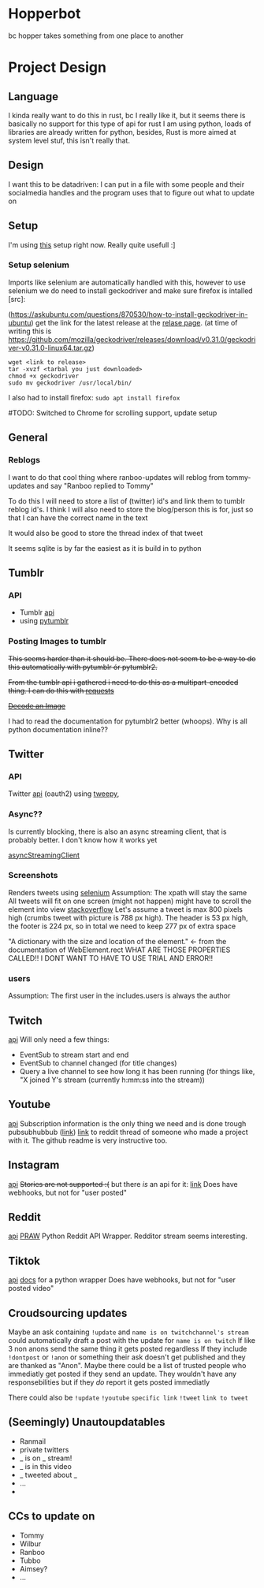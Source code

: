 # Hopperbot
bc hopper takes something from one place to another
# Project Design
## Language
I kinda really want to do this in rust, bc I really like it, but it seems there is basically no support for this type of api for rust
I am using python, loads of libraries are already written for python, besides, Rust is more aimed at system level stuf, this isn't really that.
## Design
I want this to be datadriven:
I can put in a file with some people and their socialmedia handles and the program uses that to figure out what to update on

## Setup
I'm using [this](https://mitelman.engineering/blog/python-best-practice/automating-python-best-practices-for-a-new-project/) setup right now. Really quite usefull :]

### Setup selenium
Imports like selenium are automatically handled with this, however to use selenium we do need to install geckodriver and make sure firefox is intalled [src]:

(https://askubuntu.com/questions/870530/how-to-install-geckodriver-in-ubuntu) get the link for the latest release at the [relase page](https://github.com/mozilla/geckodriver/releases). (at time of writing this is https://github.com/mozilla/geckodriver/releases/download/v0.31.0/geckodriver-v0.31.0-linux64.tar.gz)
```
wget <link to release>
tar -xvzf <tarbal you just downloaded>
chmod +x geckodriver
sudo mv geckodriver /usr/local/bin/
```
I also had to install firefox: `sudo apt install firefox`

#TODO: Switched to Chrome for scrolling support, update setup

## General

### Reblogs
I want to do that cool thing where ranboo-updates will reblog from tommy-updates and say "Ranboo replied to Tommy"

To do this I will need to store a list of (twitter) id's and link them to tumblr reblog id's.
I think I will also need to store the blog/person this is for, just so that I can have the correct name in the text

It would also be good to store the thread index of that tweet

It seems sqlite is by far the easiest as it is build in to python


## Tumblr

### API
- Tumblr [api](https://www.tumblr.com/oauth/apps)
- using [pytumblr](https://github.com/tumblr/pytumblr)

### Posting Images to tumblr
~~This seems harder than it should be. There does not seem to be a way to do this automatically with pytumblr ór pytumblr2.~~

~~From the tumblr api i gathered i need to do this as a multipart-encoded thing. I can do this with [requests](https://requests.readthedocs.io/en/latest/user/quickstart/#post-a-multipart-encoded-file)~~

~~[Decode an Image](https://requests.readthedocs.io/en/latest/user/quickstart/#binary-response-content)~~

I had to read the documentation for pytumblr2 better (whoops). Why is all python documentation inline??


## Twitter

### API
Twitter [api](https://developer.twitter.com/en/docs) (oauth2)
using [tweepy](https://www.tweepy.org/),


### Async??
Is currently blocking, there is also an async streaming client, that is probably better. I don't know how it works yet

[asyncStreamingClient](https://docs.tweepy.org/en/stable/asyncstreamingclient.html)

### Screenshots
Renders tweets using [selenium](https://stackoverflow.com/questions/68834123/convert-html-to-image-using-python)
Assumption: The xpath will stay the same
All tweets will fit on one screen (might not happen) might have to scroll the element into view [stackoverflow](https://stackoverflow.com/questions/3401343/scroll-element-into-view-with-selenium)
Let's assume a tweet is max 800 pixels high (crumbs tweet with picture is 788 px high).
The header is 53 px high, the footer is 224 px, so in total we need to keep 277 px of extra space

"A dictionary with the size and location of the element." <- from the documentation of WebElement.rect
WHAT ARE THOSE PROPERTIES CALLED!! I DONT WANT TO HAVE TO USE TRIAL AND ERROR!!

### users
Assumption: The first user in the includes.users is always the author

## Twitch
[api](https://dev.twitch.tv/docs/api/)
Will only need a few things:
- EventSub to stream start and end
- EventSub to channel changed (for title changes)
- Query a live channel to see how long it has been running
  (for things like, "X joined Y's stream (currently h:mm:ss into the stream))

## Youtube
[api](https://developers.google.com/youtube/v3)
Subscription information is the only thing we need and is done trough pubsubhubbub ([link](https://developers.google.com/youtube/v3/guides/push_notifications))
[link](youtube_push_notifications_to_discord_via) to reddit thread of someone who made a project with it. The github readme is very instructive too.

## Instagram
[api](https://developers.facebook.com/docs/instagram-basic-display-api)
~~Stories are not supported :(~~
but there _is_ an api for it: [link](https://instaloader.github.io/)
Does have webhooks, but not for "user posted"

## Reddit
[api](https://www.reddit.com/dev/api/)
[PRAW](https://asyncpraw.readthedocs.io/en/stable/getting_started/quick_start.html) Python Reddit API Wrapper. Redditor stream seems interesting.

## Tiktok
[api](https://developers.tiktok.com/doc/getting-started-ios-quickstart-objective-c/)
[docs](https://davidteather.github.io/TikTok-Api/docs/TikTokApi.html) for a python wrapper
Does have webhooks, but not for "user posted video"

## Croudsourcing updates
Maybe an ask containing `!update` and `name is on twitchchannel's stream` could automatically draft a post with the update for `name is on twitch`
If like 3 non anons send the same thing it gets posted regardless
If they include `!dontpost` or `!anon` or something their ask doesn't get published and they are thanked as "Anon".
Maybe there could be a list of trusted people who immediatly get posted if they send an update. They wouldn't have any responsebilities but if they _do_ report it gets posted immediatly

There could also be `!update` `!youtube` `specific link`
`!tweet` `link to tweet`



## (Seemingly) Unautoupdatables
- Ranmail
- private twitters
- _ is on _ stream!
- _ is in this video
- _ tweeted about _
- ...
-
## CCs to update on
- Tommy
- Wilbur
- Ranboo
- Tubbo
- Aimsey?
- ...
